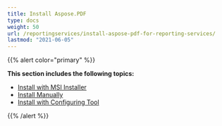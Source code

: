```yaml
---
title: Install Aspose.PDF
type: docs
weight: 50
url: /reportingservices/install-aspose-pdf-for-reporting-services/
lastmod: "2021-06-05"
---
```


{{% alert color="primary" %}}

**This section includes the following topics:**

- [Install with MSI Installer](/pdf/reportingservices/install-with-msi-installer/)
- [Install Manually](/pdf/reportingservices/install-manually/)
- [Install with Configuring Tool](/pdf/reportingservices/install-with-configuring-tool/)

{{% /alert %}}

